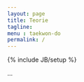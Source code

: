 ```yaml
---
layout: page
title: Teorie
tagline: 
menu : taekwon-do
permalink: /
---
```

{% include JB/setup %}

...
